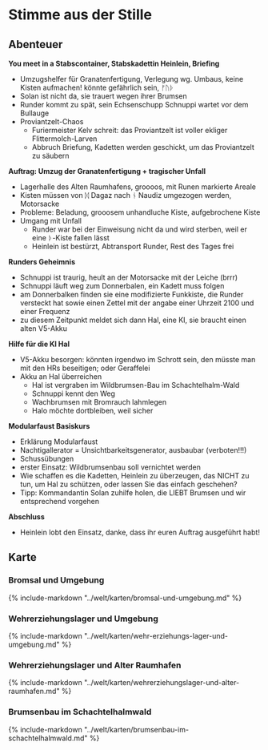 # Stimme aus der Stille

## Abenteuer

**You meet in a Stabscontainer,  Stabskadettin Heinlein, Briefing**

* Umzugshelfer für Granatenfertigung, Verlegung wg. Umbaus, keine Kisten aufmachen! könnte gefährlich sein, ᚠᚢᚦ
* Solan ist nicht da, sie trauert wegen ihrer Brumsen
* Runder kommt zu spät, sein Echsenschupp Schnuppi wartet vor dem Bullauge
* Proviantzelt-Chaos
    * Furiermeister Kelv schreit: das Proviantzelt ist voller ekliger Flittermolch-Larven
    * Abbruch Briefung, Kadetten werden geschickt, um das Proviantzelt zu säubern

**Auftrag: Umzug der Granatenfertigung + tragischer Unfall**

* Lagerhalle des Alten Raumhafens, groooos, mit Runen markierte Areale
* Kisten müssen von ᛞ Dagaz nach ᚾ Naudiz umgezogen werden, Motorsacke
* Probleme: Beladung, grooosem unhandluche Kiste, aufgebrochene Kiste
* Umgang mit Unfall
    * Runder war bei der Einweisung nicht da und wird sterben, weil er eine ᚦ-Kiste fallen lässt
    * Heinlein ist bestürzt, Abtransport Runder, Rest des Tages frei

**Runders Geheimnis**

* Schnuppi ist traurig, heult an der Motorsacke mit der Leiche (brrr)
* Schnuppi läuft weg zum Donnerbalen, ein Kadett muss folgen
* am Donnerbalken finden sie eine modifizierte Funkkiste, die Runder versteckt hat sowie einen Zettel mit der angabe einer Uhrzeit 2100 und einer Frequenz
* zu diesem Zeitpunkt meldet sich dann Hal, eine KI, sie braucht einen alten V5-Akku

**Hilfe für die KI Hal**

* V5-Akku besorgen: könnten irgendwo im Schrott sein, den müsste man mit den HRs beseitigen; oder Geraffelei
* Akku an Hal überreichen
    * Hal ist vergraben im Wildbrumsen-Bau im Schachtelhalm-Wald
    * Schnuppi kennt den Weg
    * Wachbrumsen mit Bromrauch lahmlegen
    * Halo möchte dortbleiben, weil sicher

**Modularfaust Basiskurs**

* Erklärung Modularfaust
* Nachtigallerator = Unsichtbarkeitsgenerator, ausbaubar (verboten!!!)
* Schussübungen
* erster Einsatz: Wildbrumsenbau soll vernichtet werden
* Wie schaffen es die Kadetten, Heinlein zu überzeugen, das NICHT zu tun, um Hal zu schützen, oder lassen Sie das einfach geschehen?
* Tipp: Kommandantin Solan zuhilfe holen, die LIEBT Brumsen und wir entsprechend vorgehen

**Abschluss**

* Heinlein lobt den Einsatz, danke, dass ihr euren Auftrag ausgeführt habt!

## Karte

### Bromsal und Umgebung

{% include-markdown "../welt/karten/bromsal-und-umgebung.md" %}

### Wehrerziehungslager und Umgebung

{% include-markdown "../welt/karten/wehr-erziehungs-lager-und-umgebung.md" %}

### Wehrerziehungslager und Alter Raumhafen

{% include-markdown "../welt/karten/wehrerziehungslager-und-alter-raumhafen.md" %}

### Brumsenbau im Schachtelhalmwald

{% include-markdown "../welt/karten/brumsenbau-im-schachtelhalmwald.md" %}
